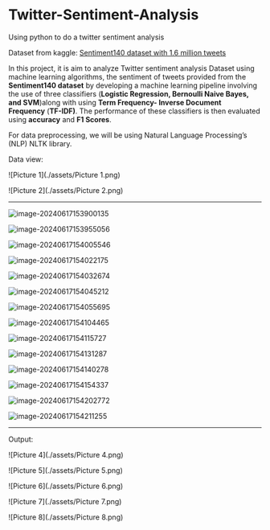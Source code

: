 # Twitter-Sentiment-Analysis

Using python to do a twitter sentiment analysis

Dataset from kaggle:
[Sentiment140 dataset with 1.6 million tweets](https://www.kaggle.com/datasets/kazanova/sentiment140)


In this project, it is aim to analyze Twitter sentiment analysis Dataset using machine learning algorithms, the sentiment of tweets provided from the **Sentiment140 dataset** by developing a machine learning pipeline involving the use of three classifiers (**Logistic Regression, Bernoulli Naive Bayes, and SVM**)along with using **Term Frequency- Inverse Document Frequency** (**TF-IDF)**. The performance of these classifiers is then evaluated using **accuracy** and **F1 Scores**.

For data preprocessing, we will be using Natural Language Processing’s (NLP) NLTK library.



Data view:

![Picture 1](./assets/Picture 1.png)

![Picture 2](./assets/Picture 2.png)


---
![image-20240617153900135](./assets/image-20240617153900135.png)

![image-20240617153955056](./assets/image-20240617153955056.png)

![image-20240617154005546](./assets/image-20240617154005546.png)

![image-20240617154022175](./assets/image-20240617154022175.png)



![image-20240617154032674](./assets/image-20240617154032674.png)



![image-20240617154045212](./assets/image-20240617154045212.png)

![image-20240617154055695](./assets/image-20240617154055695.png)

![image-20240617154104465](./assets/image-20240617154104465.png)

![image-20240617154115727](./assets/image-20240617154115727.png)

![image-20240617154131287](./assets/image-20240617154131287.png)

![image-20240617154140278](./assets/image-20240617154140278.png)

![image-20240617154154337](./assets/image-20240617154154337.png)

![image-20240617154202772](./assets/image-20240617154202772.png)

![image-20240617154211255](./assets/image-20240617154211255.png)


---

Output: 

![Picture 4](./assets/Picture 4.png)

![Picture 5](./assets/Picture 5.png)

![Picture 6](./assets/Picture 6.png)

![Picture 7](./assets/Picture 7.png)

![Picture 8](./assets/Picture 8.png)
